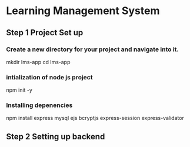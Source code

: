 # Learning Management System
## Step 1 Project Set up
### Create a new directory for your project and navigate into it.
mkdir lms-app
cd lms-app

### intialization of node js project
npm init -y

### Installing depenencies
npm install express mysql ejs bcryptjs express-session express-validator

## Step 2 Setting up backend